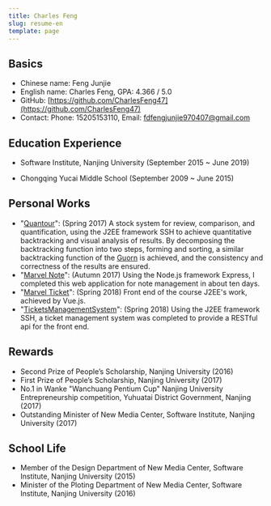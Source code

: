 ```yaml
---
title: Charles Feng
slug: resume-en
template: page
---
```


## Basics

- Chinese name: Feng Junjie
- English name: Charles Feng, GPA: 4.366 / 5.0
- GitHub: [https://github.com/CharlesFeng47](https://github.com/CharlesFeng47)
- Contact: Phone: 15205153110, Email: [fdfengjunjie970407@gmail.com](fdfengjunjie970407@gmail.com)

## Education Experience

- Software Institute, Nanjing University (September 2015 ~ June 2019)

- Chongqing Yucai Middle School (September 2009 ~ June 2015)

## Personal Works

- "[Quantour](https://github.com/NJUASI/Quantour)": (Spring 2017) A stock system for review, comparison, and quantification, using the J2EE framework SSH to achieve quantitative backtracking and visual analysis of results. By decomposing the backtracking function into two steps, forming and sorting, a similar backtracking  function of the [Guorn](https://guorn.com)  is achieved, and the consistency and correctness of the results are ensured.
- "[Marvel Note](https://github.com/CharlesFeng47/MarvelNote)": (Autumn 2017) Using the Node.js framework Express, I completed this web application for note management in about ten days.
- "[Marvel Ticket](https://github.com/CharlesFeng47/MarvelTicket)": (Spring 2018) Front end of the course J2EE's work, achieved by Vue.js.
- "[TicketsManagementSystem](https://github.com/CharlesFeng47/TicketsManagementSystem)": (Spring 2018) Using the J2EE framework SSH, a ticket management system was completed to provide a RESTful api for the front end.

## Rewards

- Second Prize of People’s Scholarship, Nanjing University (2016)
- First Prize of People’s Scholarship, Nanjing University (2017)
- No.1 in Wanke "Wanchuang Pentium Cup" Nanjing University Entrepreneurship competition,  Yuhuatai District Government, Nanjing (2017)
- Outstanding Minister of New Media Center, Software Institute, Nanjing University (2017)

## School Life

- Member of the Design Department of New Media Center, Software Institute, Nanjing University (2015)
- Minister of the Ploting Department of New Media Center, Software Institute, Nanjing University (2016)
